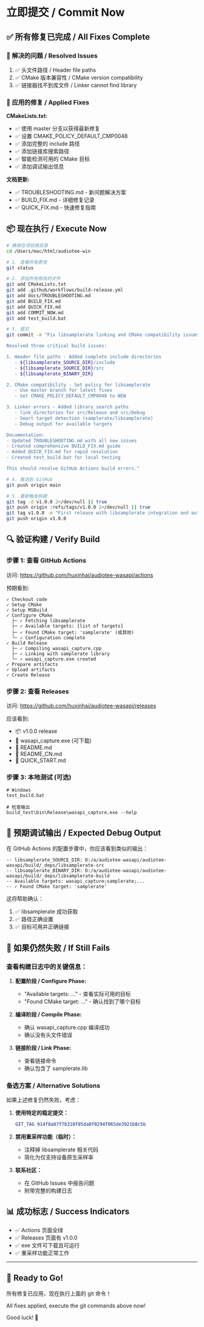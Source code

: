 # 立即提交 / Commit Now

## ✅ 所有修复已完成 / All Fixes Complete

### 🐛 解决的问题 / Resolved Issues

1. ✅ 头文件路径 / Header file paths
2. ✅ CMake 版本兼容性 / CMake version compatibility  
3. ✅ 链接器找不到库文件 / Linker cannot find library

### 🔧 应用的修复 / Applied Fixes

**CMakeLists.txt:**
- ✅ 使用 master 分支以获得最新修复
- ✅ 设置 CMAKE_POLICY_DEFAULT_CMP0048
- ✅ 添加完整的 include 路径
- ✅ 添加链接库搜索路径
- ✅ 智能检测可用的 CMake 目标
- ✅ 添加调试输出信息

**文档更新:**
- ✅ TROUBLESHOOTING.md - 新问题解决方案
- ✅ BUILD_FIX.md - 详细修复记录
- ✅ QUICK_FIX.md - 快速修复指南

## 📦 现在执行 / Execute Now

```bash
# 确保在项目根目录
cd /Users/mac/html/audiotee-win

# 1. 查看所有更改
git status

# 2. 添加所有修改的文件
git add CMakeLists.txt
git add .github/workflows/build-release.yml
git add docs/TROUBLESHOOTING.md
git add BUILD_FIX.md
git add QUICK_FIX.md
git add COMMIT_NOW.md
git add test_build.bat

# 3. 提交
git commit -m "Fix libsamplerate linking and CMake compatibility issues

Resolved three critical build issues:

1. Header file paths - Added complete include directories
   - ${libsamplerate_SOURCE_DIR}/include
   - ${libsamplerate_SOURCE_DIR}/src
   - ${libsamplerate_BINARY_DIR}

2. CMake compatibility - Set policy for libsamplerate
   - Use master branch for latest fixes
   - Set CMAKE_POLICY_DEFAULT_CMP0048 to NEW

3. Linker errors - Added library search paths
   - link_directories for src/Release and src/Debug
   - Smart target detection (samplerate/libsamplerate)
   - Debug output for available targets

Documentation:
- Updated TROUBLESHOOTING.md with all new issues
- Created comprehensive BUILD_FIX.md guide
- Added QUICK_FIX.md for rapid resolution
- Created test_build.bat for local testing

This should resolve GitHub Actions build errors."

# 4. 推送到 GitHub
git push origin main

# 5. 重新触发构建
git tag -d v1.0.0 2>/dev/null || true
git push origin :refs/tags/v1.0.0 2>/dev/null || true
git tag v1.0.0 -m "First release with libsamplerate integration and automatic resampling"
git push origin v1.0.0
```

## 🔍 验证构建 / Verify Build

### 步骤 1: 查看 GitHub Actions
访问: https://github.com/huxinhai/audiotee-wasapi/actions

预期看到:
```
✓ Checkout code
✓ Setup CMake
✓ Setup MSBuild
✓ Configure CMake
  ├─ ✓ Fetching libsamplerate
  ├─ ✓ Available targets: [list of targets]
  ├─ ✓ Found CMake target: 'samplerate' (或其他)
  └─ ✓ Configuration complete
✓ Build Release
  ├─ ✓ Compiling wasapi_capture.cpp
  ├─ ✓ Linking with samplerate library
  └─ ✓ wasapi_capture.exe created
✓ Prepare artifacts
✓ Upload artifacts
✓ Create Release
```

### 步骤 2: 查看 Releases
访问: https://github.com/huxinhai/audiotee-wasapi/releases

应该看到:
- 📦 v1.0.0 release
- 📄 wasapi_capture.exe (可下载)
- 📄 README.md
- 📄 README_CN.md
- 📄 QUICK_START.md

### 步骤 3: 本地测试 (可选)
```batch
# Windows
test_build.bat

# 检查输出
build_test\bin\Release\wasapi_capture.exe --help
```

## 🎯 预期调试输出 / Expected Debug Output

在 GitHub Actions 的配置步骤中，你应该看到类似的输出：

```
-- libsamplerate_SOURCE_DIR: D:/a/audiotee-wasapi/audiotee-wasapi/build/_deps/libsamplerate-src
-- libsamplerate_BINARY_DIR: D:/a/audiotee-wasapi/audiotee-wasapi/build/_deps/libsamplerate-build
-- Available targets: wasapi_capture;samplerate;...
-- ✓ Found CMake target: 'samplerate'
```

这将帮助确认：
1. ✅ libsamplerate 成功获取
2. ✅ 路径正确设置
3. ✅ 目标可用并正确链接

## 🐛 如果仍然失败 / If Still Fails

### 查看构建日志中的关键信息：

1. **配置阶段 / Configure Phase:**
   - "Available targets: ..." - 查看实际可用的目标
   - "Found CMake target: ..." - 确认找到了哪个目标

2. **编译阶段 / Compile Phase:**
   - 确认 wasapi_capture.cpp 编译成功
   - 确认没有头文件错误

3. **链接阶段 / Link Phase:**
   - 查看链接命令
   - 确认包含了 samplerate.lib

### 备选方案 / Alternative Solutions

如果上述修复仍然失败，考虑：

1. **使用特定的稳定提交：**
   ```cmake
   GIT_TAG 914f8a07f7b310f85da0f0294f065de3921b8c5b
   ```

2. **禁用重采样功能（临时）：**
   - 注释掉 libsamplerate 相关代码
   - 简化为仅支持设备原生采样率

3. **联系社区：**
   - 在 GitHub Issues 中报告问题
   - 附带完整的构建日志

## 📊 成功标志 / Success Indicators

- ✅ Actions 页面全绿
- ✅ Releases 页面有 v1.0.0
- ✅ exe 文件可下载且可运行
- ✅ 重采样功能正常工作

---

## 🚀 Ready to Go!

所有修复已应用，现在执行上面的 git 命令！

All fixes applied, execute the git commands above now!

Good luck! 🎉


